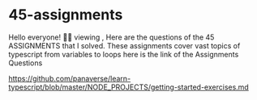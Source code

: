 # 45-assignments

Hello everyone! 👋👋 viewing ,
Here are the questions of the 45 ASSIGNMENTS that I solved.
These assignments cover vast topics of typescript from variables to loops  here is the link of the Assignments Questions

https://github.com/panaverse/learn-typescript/blob/master/NODE_PROJECTS/getting-started-exercises.md
